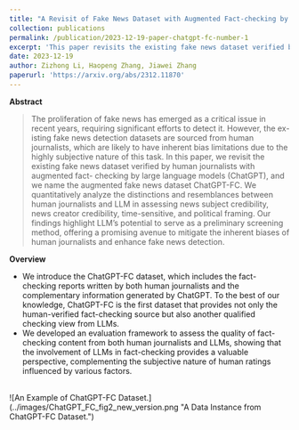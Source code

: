 ```yaml
---
title: "A Revisit of Fake News Dataset with Augmented Fact-checking by Chatgpt"
collection: publications
permalink: /publication/2023-12-19-paper-chatgpt-fc-number-1
excerpt: 'This paper revisits the existing fake news dataset verified by human journalists with augmented fact-checking by large language models (ChatGPT), and we name the augmented fake news dataset ChatGPT-FC.'
date: 2023-12-19
author: Zizhong Li, Haopeng Zhang, Jiawei Zhang
paperurl: 'https://arxiv.org/abs/2312.11870'
---
```


**Abstract**

> The proliferation of fake news has emerged as a critical issue in recent years, requiring significant efforts to detect it. However, the ex- isting fake news detection datasets are sourced from human journalists, which are likely to have inherent bias limitations due to the highly subjective nature of this task. In this paper, we revisit the existing fake news dataset verified by human journalists with augmented fact- checking by large language models (ChatGPT), and we name the augmented fake news dataset ChatGPT-FC. We quantitatively analyze the distinctions and resemblances between human journalists and LLM in assessing news subject credibility, news creator credibility, time-sensitive, and political framing. Our findings highlight LLM’s potential to serve as a preliminary screening method, offering a promising avenue to mitigate the inherent biases of human journalists and enhance fake news detection.

**Overview**
- We introduce the ChatGPT-FC dataset, which includes the fact-checking reports written by both human journalists and the complementary information generated by ChatGPT. To the best of our knowledge, ChatGPT-FC is the first dataset that provides not only the human-verified fact-checking source but also another qualified checking view from LLMs.
- We developed an evaluation framework to assess the quality of fact-checking content from both human journalists and LLMs, showing that the involvement of LLMs in fact-checking provides a valuable perspective, complementing the subjective nature of human ratings influenced by various factors.
<br>
![An Example of ChatGPT-FC Dataset.](../images/ChatGPT_FC_fig2_new_version.png "A Data Instance from ChatGPT-FC Dataset.")
